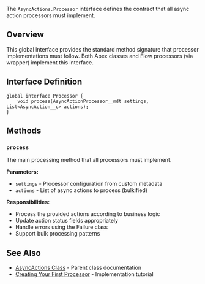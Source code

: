 The `AsyncActions.Processor` interface defines the contract that all async action processors must implement.

## Overview

This global interface provides the standard method signature that processor implementations must follow. Both Apex classes and Flow processors (via wrapper) implement this interface.

## Interface Definition

```apex
global interface Processor {
	void process(AsyncActionProcessor__mdt settings, List<AsyncAction__c> actions);
}
```

## Methods

### `process`

The main processing method that all processors must implement.

**Parameters:**

-   `settings` - Processor configuration from custom metadata
-   `actions` - List of async actions to process (bulkified)

**Responsibilities:**

-   Process the provided actions according to business logic
-   Update action status fields appropriately
-   Handle errors using the Failure class
-   Support bulk processing patterns

## See Also

-   [AsyncActions Class](./AsyncActions-Class) - Parent class documentation
-   [Creating Your First Processor](./Creating-Your-First-Processor) - Implementation tutorial
